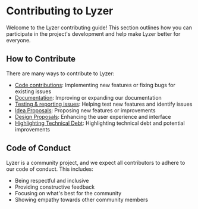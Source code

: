 # Contributing to Lyzer

Welcome to the Lyzer contributing guide! This section outlines how you can participate in the project's development and help make Lyzer better for everyone.

## How to Contribute

There are many ways to contribute to Lyzer:

- [Code contributions](./code.md): Implementing new features or fixing bugs for existing issues
- [Documentation](./docs.md): Improving or expanding our documentation
- [Testing & reporting issues](./reporting-issues.md): Helping test new features and identify issues
- [Idea Proposals](./ideas.md): Proposing new features or improvements
- [Design Proposals](./design.md): Enhancing the user experience and interface
- [Highlighting Technical Debt](./tech-debt.md): Highlighting technical debt and potential improvements

## Code of Conduct

Lyzer is a community project, and we expect all contributors to adhere to our code of conduct. This includes:

- Being respectful and inclusive
- Providing constructive feedback
- Focusing on what's best for the community
- Showing empathy towards other community members
